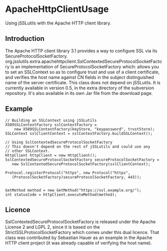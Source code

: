 # ApacheHttpClientUsage  
Using jSSLutils with the Apache HTTP client library. 

## Introduction
The Apache HTTP client library 3.1 provides a way to configure SSL via its SecureProtocolSocketFactory.
org.jsslutils.extra.apachehttpclient.SslContextedSecureProtocolSocketFactory is an implementation of SecureProtocolSocketFactory which:
allows you to set an SSLContext so as to configure trust and use of a client certificate, and
verifies the host name against CN fields in the subject distinguished name of the server certificate.
This class does not depend on jSSLutils. It is currently available in version 0.5, in the extra directory of the subversion repository. It's also available in its own Jar file from the download page.

## Example
```
// Building an SSLContext using jSSLutils
X509SSLContextFactory sslContextFactory =
    new X509SSLContextFactory(keyStore, "keypassword", trustStore);
SSLContext sslClientContext = sslContextFactory.buildSSLContext();

// Using SslContextedSecureProtocolSocketFactory
// This doesn't depend on the rest of jSSLutils and could use any
// other SSLContext.
HttpClient httpClient = new HttpClient();
SslContextedSecureProtocolSocketFactory secureProtocolSocketFactory =
   new SslContextedSecureProtocolSocketFactory(sslClientContext);

Protocol.registerProtocol("https", new Protocol("https",
   (ProtocolSocketFactory)secureProtocolSocketFactory, 443));


GetMethod method = new GetMethod("https://ssl.example.org/");
int statusCode = httpClient.executeMethod(method);
```
## Licence
SslContextedSecureProtocolSocketFactory is released under the Apache License 2 and LGPL 2, since it is based on the StrictSSLProtocolSocketFactory which comes under this dual licence. That class was contributed by Sebastian Hauer as an example in the Apache HTTP client project (it was already capable of verifying the host name).

